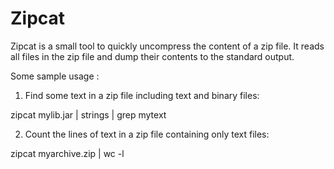 Zipcat
======

Zipcat is a small tool to quickly uncompress the content of a zip file.
It reads all files in the zip file and dump their contents to the
standard output.

Some sample usage :

1. Find some text in a zip file including text and binary files:

zipcat mylib.jar | strings | grep mytext 

2. Count the lines of text in a zip file containing only text files:

zipcat myarchive.zip | wc -l

